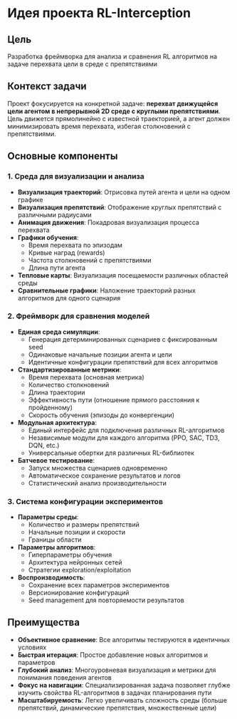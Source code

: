 # Идея проекта RL-Interception

## Цель
Разработка фреймворка для анализа и сравнения RL алгоритмов на задаче перехвата цели в среде с препятствиями

## Контекст задачи
Проект фокусируется на конкретной задаче: **перехват движущейся цели агентом в непрерывной 2D среде с круглыми препятствиями**. Цель движется прямолинейно с известной траекторией, а агент должен минимизировать время перехвата, избегая столкновений с препятствиями.

## Основные компоненты

### 1. Среда для визуализации и анализа
- **Визуализация траекторий**: Отрисовка путей агента и цели на одном графике
- **Визуализация препятствий**: Отображение круглых препятствий с различными радиусами
- **Анимация движения**: Покадровая визуализация процесса перехвата
- **Графики обучения**: 
  - Время перехвата по эпизодам
  - Кривые наград (rewards)
  - Частота столкновений с препятствиями
  - Длина пути агента
- **Тепловые карты**: Визуализация посещаемости различных областей среды
- **Сравнительные графики**: Наложение траекторий разных алгоритмов для одного сценария

### 2. Фреймворк для сравнения моделей
- **Единая среда симуляции**:
  - Генерация детерминированных сценариев с фиксированным seed
  - Одинаковые начальные позиции агента и цели
  - Идентичные конфигурации препятствий для всех алгоритмов
- **Стандартизированные метрики**:
  - Время перехвата (основная метрика)
  - Количество столкновений
  - Длина траектории
  - Эффективность пути (отношение прямого расстояния к пройденному)
  - Скорость обучения (эпизоды до конвергенции)
- **Модульная архитектура**:
  - Единый интерфейс для подключения различных RL-алгоритмов
  - Независимые модули для каждого алгоритма (PPO, SAC, TD3, DQN, etc.)
  - Универсальные обертки для различных RL-библиотек
- **Батчевое тестирование**:
  - Запуск множества сценариев одновременно
  - Автоматическое сохранение результатов и логов
  - Статистический анализ производительности

### 3. Система конфигурации экспериментов
- **Параметры среды**:
  - Количество и размеры препятствий
  - Начальные позиции и скорости
  - Границы области
- **Параметры алгоритмов**:
  - Гиперпараметры обучения
  - Архитектура нейронных сетей
  - Стратегии exploration/exploitation
- **Воспроизводимость**:
  - Сохранение всех параметров экспериментов
  - Версионирование конфигураций
  - Seed management для повторяемости результатов

## Преимущества
- **Объективное сравнение**: Все алгоритмы тестируются в идентичных условиях
- **Быстрая итерация**: Простое добавление новых алгоритмов и параметров
- **Глубокий анализ**: Многоуровневая визуализация и метрики для понимания поведения агентов
- **Фокус на навигации**: Специализированная задача позволяет глубже изучить свойства RL-алгоритмов в задачах планирования пути
- **Масштабируемость**: Легко увеличивать сложность среды (больше препятствий, динамические препятствия, множественные цели)

